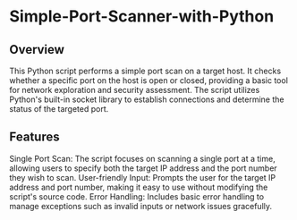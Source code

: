# Simple-Port-Scanner-with-Python

## Overview

This Python script performs a simple port scan on a target host. It checks whether a specific port on the host is open or closed, providing a basic tool for network exploration and security assessment. The script utilizes Python's built-in socket library to establish connections and determine the status of the targeted port.

## Features

Single Port Scan: The script focuses on scanning a single port at a time, allowing users to specify both the target IP address and the port number they wish to scan.
User-friendly Input: Prompts the user for the target IP address and port number, making it easy to use without modifying the script's source code.
Error Handling: Includes basic error handling to manage exceptions such as invalid inputs or network issues gracefully.
